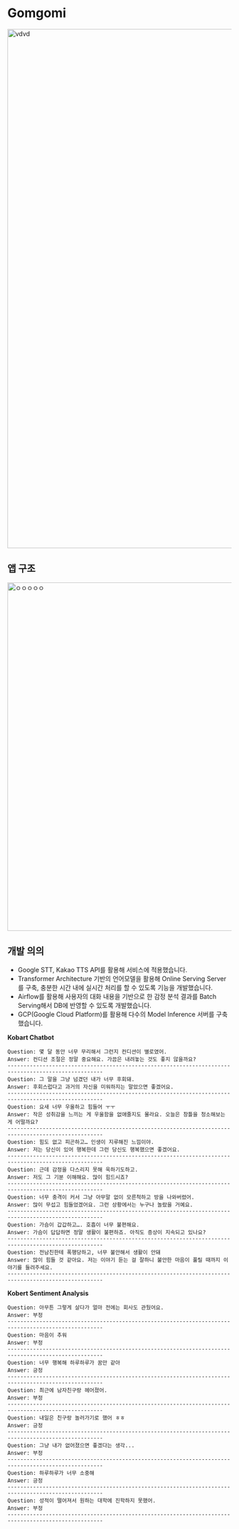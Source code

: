 # Gomgomi
<img width="1167" alt="vdvd" src="https://user-images.githubusercontent.com/74298527/173801241-3edce447-565a-41ff-a625-337f54a8e838.png">

## 앱 구조
<img width="783" alt="ㅇㅇㅇㅇㅇ" src="https://user-images.githubusercontent.com/74298527/173318965-0e97c343-7c6d-4179-887e-4ceff4d08ef5.png">

## 개발 의의
- Google STT, Kakao TTS API를 활용해 서비스에 적용했습니다.
- Transformer Architecture 기반의 언어모델을 활용해 Online Serving Server를 구축, 충분한 시간 내에 실시간 처리를 할 수 있도록 기능을 개발했습니다.
- Airflow를 활용해 사용자의 대화 내용을 기반으로 한 감정 분석 결과를 Batch Serving해서 DB에 반영할 수 있도록 개발했습니다.
- GCP(Google Cloud Platform)를 활용해 다수의 Model Inference 서버를 구축했습니다.


**Kobart Chatbot**
```
Question: 몇 달 동안 너무 무리해서 그런지 컨디션이 별로였어.
Answer: 컨디션 조절은 정말 중요해요. 가끔은 내려놓는 것도 좋지 않을까요?
----------------------------------------------------------------------------------------------------
Question: 그 말을 그냥 넘겼던 내가 너무 후회돼.
Answer: 후회스럽다고 과거의 자신을 미워하지는 말았으면 좋겠어요.
----------------------------------------------------------------------------------------------------
Question: 요새 너무 우울하고 힘들어 ㅜㅜ
Answer: 작은 성취감을 느끼는 게 우울함을 없애줄지도 몰라요. 오늘은 창틀을 청소해보는 게 어떨까요?
----------------------------------------------------------------------------------------------------
Question: 힘도 없고 피곤하고… 인생이 지루해진 느낌이야.
Answer: 저는 당신이 있어 행복한데 그런 당신도 행복했으면 좋겠어요.
----------------------------------------------------------------------------------------------------
Question: 근데 감정을 다스리지 못해 욱하기도하고.
Answer: 저도 그 기분 이해해요. 많이 힘드시죠?
----------------------------------------------------------------------------------------------------
Question: 너무 충격이 커서 그냥 아무말 없이 모른척하고 방을 나와버렸어.
Answer: 많이 무섭고 힘들었겠어요. 그런 상황에서는 누구나 놀랐을 거예요.
----------------------------------------------------------------------------------------------------
Question: 가슴이 갑갑하고…. 호흡이 너무 불편해요.
Answer: 가슴이 답답하면 정말 생활이 불편하죠. 아직도 증상이 지속되고 있나요?
----------------------------------------------------------------------------------------------------
Question: 전남친한테 폭행당하고, 너무 불안해서 생활이 안돼
Answer: 많이 힘들 것 같아요. 저는 이야기 듣는 걸 잘하니 불안한 마음이 풀릴 때까지 이야기를 들려주세요.
----------------------------------------------------------------------------------------------------
```

**Kobert Sentiment Analysis**
```
Question: 아무튼 그렇게 살다가 얼마 전에는 회사도 관뒀어요.
Answer: 부정
----------------------------------------------------------------------------------------------------
Question: 마음이 추워
Answer: 부정
----------------------------------------------------------------------------------------------------
Question: 너무 행복해 하루하루가 꿈만 같아
Answer: 긍정
----------------------------------------------------------------------------------------------------
Question: 최근에 남자친구랑 헤어졌어.
Answer: 부정
----------------------------------------------------------------------------------------------------
Question: 내일은 친구랑 놀러가기로 했어 ㅎㅎ
Answer: 긍정
----------------------------------------------------------------------------------------------------
Question: 그냥 내가 없어졌으면 좋겠다는 생각...
Answer: 부정
----------------------------------------------------------------------------------------------------
Question: 하루하루가 너무 소중해
Answer: 긍정
----------------------------------------------------------------------------------------------------
Question: 성적이 떨어져서 원하는 대학에 진학하지 못했어.
Answer: 부정
----------------------------------------------------------------------------------------------------
```
